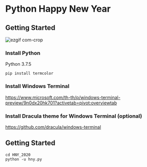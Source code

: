 # Python Happy New Year

## Getting Started

![ezgif com-crop](https://user-images.githubusercontent.com/52844836/71624453-41513d80-2c15-11ea-9a51-0239b102c862.gif)


### Install Python

Python 3.7.5

```
pip install termcolor
```
### Install Windows Terminal

https://www.microsoft.com/th-th/p/windows-terminal-preview/9n0dx20hk701?activetab=pivot:overviewtab

### Install Dracula theme for Windows Terminal (optional)

https://github.com/dracula/windows-terminal

## Getting Started
```
cd HNY_2020
python -u hny.py
```
